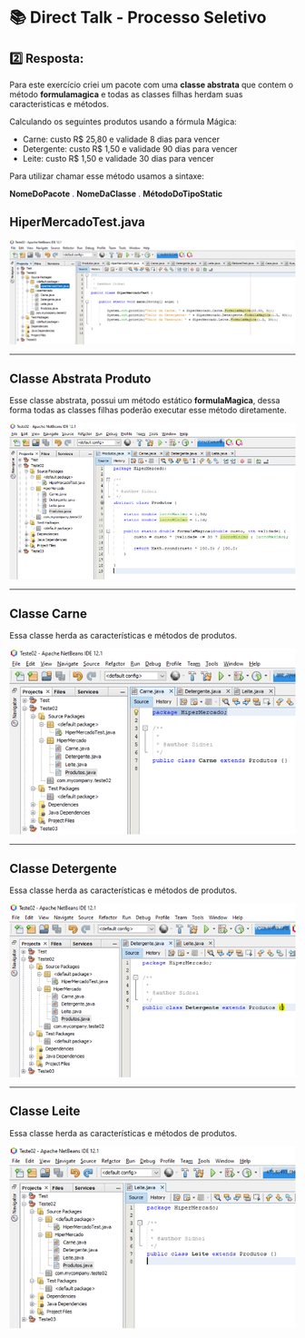 # :books: Direct Talk - Processo Seletivo


## :two: Resposta:

Para este exercício criei um pacote com uma **classe abstrata** que contem o método **formulamagica** e todas as classes filhas herdam suas caracteristicas e métodos.

<p>Calculando os seguintes produtos usando a fórmula Mágica:</p>
<ul>
    <li>Carne: custo R$ 25,80 e validade 8 dias para vencer</li>
    <li>Detergente: custo R$ 1,50 e validade 90 dias para vencer</li>
    <li>Leite: custo R$ 1,50 e validade 30 dias para vencer</li>
</ul>

Para utilizar chamar esse método usamos a sintaxe:    
<p>
<strong>NomeDoPacote</strong> <span style="color:blue">.</span> 	<strong>NomeDaClasse</strong> <span style="color:blue">.</span> <strong>MétodoDoTipoStatic</strong>
</p>

## HiperMercadoTest.java

<div align="left">
  <img alt="tables" title="tables" src="img/main.png" />
</div>
<hr>

## Classe Abstrata Produto

Esse classe abstrata, possui um método estático **formulaMagica**, dessa forma todas as classes filhas poderão executar esse método diretamente.

<div align="left">
  <img alt="tables" title="tables" src="img/produto.png" />
</div>
<hr>

## Classe Carne

Essa classe herda as características e métodos de produtos.

<div align="left">
  <img alt="tables" title="tables" src="img/carne.png" />
</div>
<hr>

## Classe Detergente

Essa classe herda as características e métodos de produtos.

<div align="left">
  <img alt="tables" title="tables" src="img/detergente.png" />
</div>
<hr>

## Classe Leite

Essa classe herda as características e métodos de produtos.

<div align="left">
  <img alt="tables" title="tables" src="img/leite.png" />
</div>

